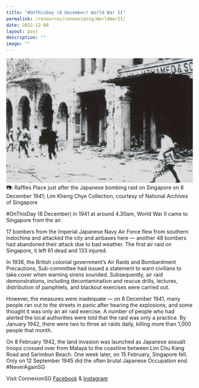 ```yaml
---
title: "#OnThisDay (8 December) World War II"
permalink: /resources/connexionsg/WorldWarII/
date: 2022-12-08
layout: post
description: ""
image: ""
---
```

![](/images/connexionsg/2023/WW2.jpg)
📷: Raffles Place just after the Japanese bombing raid on Singapore on 8 December 1941; Lim Kheng Chye Collection, courtesy of National Archives of Singapore


#OnThisDay (8 December) in 1941 at around 4.30am, World War II came to Singapore from the air.

17 bombers from the Imperial Japanese Navy Air Force flew from southern Indochina and attacked the city and airbases here — another 48 bombers had abandoned their attack due to bad weather. The first air raid on Singapore, it left 61 dead and 133 injured.

In 1936, the British colonial government’s Air Raids and Bombardment Precautions, Sub-committee had issued a statement to warn civilians to take cover when warning sirens sounded. Subsequently, air raid demonstrations, including decontamination and rescue drills, lectures, distribution of pamphlets, and blackout exercises were carried out. 

However, the measures were inadequate — on 8 December 1941, many people ran out to the streets in panic after hearing the explosions, and some thought it was only an air raid exercise. A number of people who had alerted the local authorities were told that the raid was only a practice. By January 1942, there were two to three air raids daily, killing more than 1,000 people that month.

On 8 February 1942, the land invasion was launched as Japanese assualt troops crossed over from Malaya to the coastline between Lim Chu Kang Road and Sarimbun Beach. One week later, on 15 February, Singapore fell. Only on 12 September 1945 did the often brutal Japanese Occupation end. #NeverAgainSG

Visit ConnexionSG [Facebook](https://www.facebook.com/ConnexionSG) & [Instagram](https://www.instagram.com/connexionsg/)